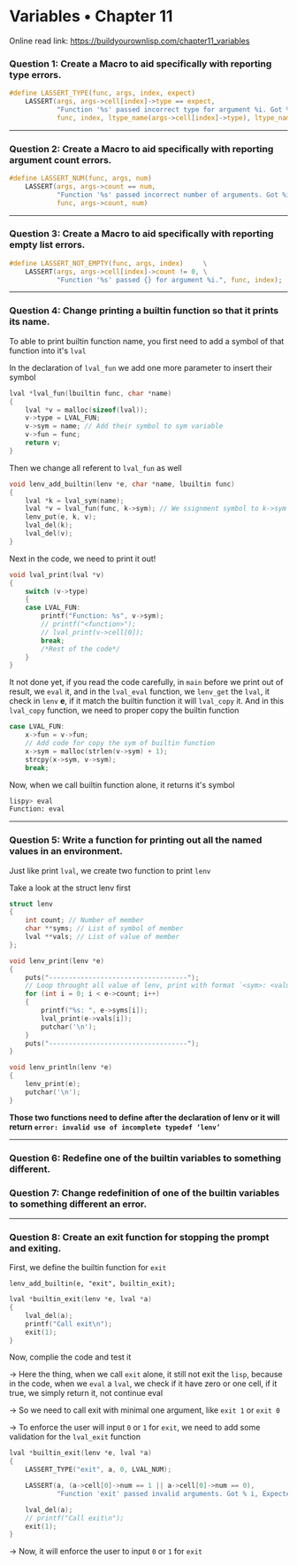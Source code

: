# Variables • Chapter 11

Online read link: https://buildyourownlisp.com/chapter11_variables

### Question 1: Create a Macro to aid specifically with reporting type errors.


```c
#define LASSERT_TYPE(func, args, index, expect)                                          \
    LASSERT(args, args->cell[index]->type == expect,                                     \
            "Function '%s' passed incorrect type for argument %i. Got %s, Expected %s.", \
            func, index, ltype_name(args->cell[index]->type), ltype_name(expect))
```

---

### Question 2: Create a Macro to aid specifically with reporting argument count errors.

```c
#define LASSERT_NUM(func, args, num)                                                    \
    LASSERT(args, args->count == num,                                                   \
            "Function '%s' passed incorrect number of arguments. Got %i, Expected %i.", \
            func, args->count, num)
```

---

### Question 3: Create a Macro to aid specifically with reporting empty list errors.

```c
#define LASSERT_NOT_EMPTY(func, args, index)     \
    LASSERT(args, args->cell[index]->count != 0, \
            "Function '%s' passed {} for argument %i.", func, index);
```

---

### Question 4: Change printing a builtin function so that it prints its name.

To able to print builtin function name, you first need to add a symbol of that function into it's `lval`

In the declaration of `lval_fun` we add one more parameter to insert their symbol

```c
lval *lval_fun(lbuiltin func, char *name)
{
    lval *v = malloc(sizeof(lval));
    v->type = LVAL_FUN;
    v->sym = name; // Add their symbol to sym variable
    v->fun = func;
    return v;
}
```

Then we change all referent to `lval_fun` as well

```c
void lenv_add_builtin(lenv *e, char *name, lbuiltin func)
{
    lval *k = lval_sym(name);
    lval *v = lval_fun(func, k->sym); // We ssignment symbol to k->sym
    lenv_put(e, k, v);
    lval_del(k);
    lval_del(v);
}
```

Next in the code, we need to print it out!

```c
void lval_print(lval *v)
{
    switch (v->type)
    {
    case LVAL_FUN:
        printf("Function: %s", v->sym);
        // printf("<function>");
        // lval_print(v->cell[0]);
        break;
        /*Rest of the code*/
    }
}   
```

It not done yet, if you read the code carefully, in `main` before we print out of result, we `eval` it, and in the `lval_eval` function, we `lenv_get` the `lval`, it check in `lenv` **e**, if it match the builtin function it will `lval_copy` it. And in this `lval_copy` function, we need to proper copy the builtin function 

```c
case LVAL_FUN:
    x->fun = v->fun;
    // Add code for copy the sym of builtin function
    x->sym = malloc(strlen(v->sym) + 1);
    strcpy(x->sym, v->sym);
    break;
```

Now, when we call builtin function alone, it returns it's symbol

```sh
lispy> eval
Function: eval
```

---

### Question 5: Write a function for printing out all the named values in an environment.

Just like print `lval`, we create two function to print `lenv`

Take a look at the struct lenv first

```c
struct lenv
{
    int count; // Number of member
    char **syms; // List of symbol of member
    lval **vals; // List of value of member
};
```

```c
void lenv_print(lenv *e)
{
    puts("-----------------------------------");
    // Loop throught all value of lenv, print with format `<sym>: <value>``
    for (int i = 0; i < e->count; i++)
    {
        printf("%s: ", e->syms[i]);
        lval_print(e->vals[i]);
        putchar('\n');
    }
    puts("-----------------------------------");
}

void lenv_println(lenv *e)
{
    lenv_print(e);
    putchar('\n');
}
```

**Those two functions need to define after the declaration of lenv or it will return `error: invalid use of incomplete typedef ‘lenv’`**

---

### Question 6: Redefine one of the builtin variables to something different.
### Question 7: Change redefinition of one of the builtin variables to something different an error.

---

### Question 8: Create an exit function for stopping the prompt and exiting.

First, we define the builtin function for `exit`

`lenv_add_builtin(e, "exit", builtin_exit);`

```c
lval *builtin_exit(lenv *e, lval *a)
{
    lval_del(a);
    printf("Call exit\n");
    exit(1);
}
```

Now, complie the code and test it

-> Here the thing, when we call `exit` alone, it still not exit the `lisp`, because in the code, when we `eval` a `lval`, we check if it have zero or one cell, if it true, we simply return it, not continue eval

-> So we need to call exit with minimal one argument, like `exit 1` or `exit 0`

-> To enforce the user will input `0` or `1` for `exit`, we need to add some validation for the `lval_exit` function

```c
lval *builtin_exit(lenv *e, lval *a)
{
    LASSERT_TYPE("exit", a, 0, LVAL_NUM);

    LASSERT(a, (a->cell[0]->num == 1 || a->cell[0]->num == 0),
            "Function 'exit' passed invalid arguments. Got % i, Expected 1 or 0.", a->cell[0]->num);

    lval_del(a);
    // printf("Call exit\n");
    exit(1);
}
```

-> Now, it will enforce the user to input `0` or `1` for `exit`
